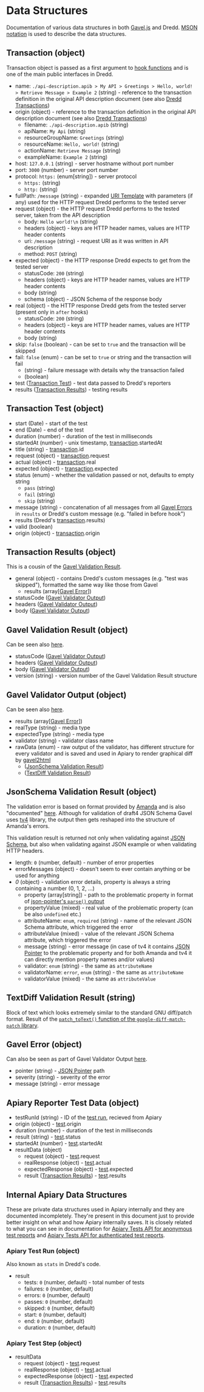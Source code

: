 # Data Structures

Documentation of various data structures in both [Gavel.js][] and Dredd. [MSON notation](https://github.com/apiaryio/mson) is used to describe the data structures.

<a name="transaction"></a>
## Transaction (object)

Transaction object is passed as a first argument to [hook functions](hooks.md) and is one of the main public interfaces in Dredd.

- name: `./api-description.apib > My API > Greetings > Hello, world! > Retrieve Message > Example 2` (string) - reference to the transaction definition in the original API description document (see also [Dredd Transactions][])
- origin (object) - reference to the transaction definition in the original API description document (see also [Dredd Transactions][])
    - filename: `./api-description.apib` (string)
    - apiName: `My Api` (string)
    - resourceGroupName: `Greetings` (string)
    - resourceName: `Hello, world!` (string)
    - actionName: `Retrieve Message` (string)
    - exampleName: `Example 2` (string)
- host: `127.0.0.1` (string) - server hostname without port number
- port: `3000` (number) - server port number
- protocol: `https:` (enum[string]) - server protocol
    - `https:` (string)
    - `http:` (string)
- fullPath: `/message` (string) - expanded [URI Template][] with parameters (if any) used for the HTTP request Dredd performs to the tested server
- request (object) - the HTTP request Dredd performs to the tested server, taken from the API description
    - body: `Hello world!\n` (string)
    - headers (object) - keys are HTTP header names, values are HTTP header contents
    - uri: `/message` (string) - request URI as it was written in API description
    - method: `POST` (string)
- expected (object) - the HTTP response Dredd expects to get from the tested server
    - statusCode: `200` (string)
    - headers (object) - keys are HTTP header names, values are HTTP header contents
    - body (string)
    - schema (object) - JSON Schema of the response body
- real (object) - the HTTP response Dredd gets from the tested server (present only in `after` hooks)
    - statusCode: `200` (string)
    - headers (object) - keys are HTTP header names, values are HTTP header contents
    - body (string)
- skip: `false` (boolean) - can be set to `true` and the transaction will be skipped
- fail: `false` (enum) - can be set to `true` or string and the transaction will fail
    - (string) - failure message with details why the transaction failed
    - (boolean)
- test ([Transaction Test][]) - test data passed to Dredd's reporters
- results ([Transaction Results][]) - testing results

<a name="transaction-test"></a>
## Transaction Test (object)

- start (Date) - start of the test
- end (Date) - end of the test
- duration (number) - duration of the test in milliseconds
- startedAt (number) - unix timestamp, [transaction][].startedAt
- title (string) - [transaction][].id
- request (object) - [transaction][].request
- actual (object) - [transaction][].real
- expected (object) - [transaction][].expected
- status (enum) - whether the validation passed or not, defaults to empty string
    - `pass` (string)
    - `fail` (string)
    - `skip` (string)
- message (string) - concatenation of all messages from all [Gavel Errors](#gavel-error) in `results` or Dredd's custom message (e.g. "failed in before hook")
- results (Dredd's [transaction][].results)
- valid (boolean)
- origin (object) - [transaction][].origin

<a name="transaction-results"></a>
## Transaction Results (object)

This is a cousin of the [Gavel Validation Result](#gavel-validation-result).

- general (object) - contains Dredd's custom messages (e.g. "test was skipped"), formatted the same way like those from Gavel
  - results (array[[Gavel Error][]])
- statusCode ([Gavel Validator Output][])
- headers ([Gavel Validator Output][])
- body ([Gavel Validator Output][])

<a name="gavel-validation-result"></a>
## Gavel Validation Result (object)

Can be seen also [here](https://relishapp.com/apiary/gavel/docs/javascript/request-async-api#validate).

- statusCode ([Gavel Validator Output][])
- headers ([Gavel Validator Output][])
- body ([Gavel Validator Output][])
- version (string) - version number of the Gavel Validation Result structure

<a name="gavel-validator-output"></a>
## Gavel Validator Output (object)

Can be seen also [here](https://relishapp.com/apiary/gavel/docs/data-validators-and-output-format#validators-output-format).

- results (array[[Gavel Error][]])
- realType (string) - media type
- expectedType (string) - media type
- validator (string) - validator class name
- rawData (enum) - raw output of the validator, has different structure for every validator and is saved and used in Apiary to render graphical diff by [gavel2html](https://github.com/apiaryio/gavel2html/)
    - ([JsonSchema Validation Result][])
    - ([TextDiff Validation Result][])

<a name="jsonschema-validation-result"></a>
## JsonSchema Validation Result (object)

The validation error is based on format provided by [Amanda][] and is also "documented" [here](https://github.com/apiaryio/Amanda/blob/master/docs/json/objects/error.md). Although for validation of draft4 JSON Schema Gavel uses [tv4][] library, the output then gets reshaped into the structure of Amanda's errors.

This validation result is returned not only when validating against [JSON Schema][], but also when validating against JSON example or when validating HTTP headers.

- length: `0` (number, default) - number of error properties
- errorMessages (object) - doesn't seem to ever contain anything or be used for anything
- *0* (object) - validation error details, property is always a string containing a number (0, 1, 2, ...)
    - property (array[string]) - path to the problematic property in format of [json-pointer's `parse()` output](https://github.com/manuelstofer/json-pointer#user-content-parsestr)
    - propertyValue (mixed) - real value of the problematic property (can be also `undefined` etc.)
    - attributeName: `enum`, `required` (string) - name of the relevant JSON Schema attribute, which triggered the error
    - attributeValue (mixed) - value of the relevant JSON Schema attribute, which triggered the error
    - message (string) - error message (in case of tv4 it contains [JSON Pointer][] to the problematic property and for both Amanda and tv4 it can directly mention property names and/or values)
    - validator: `enum` (string) - the same as `attributeName`
    - validatorName: `error`, `enum` (string) - the same as `attributeName`
    - validatorValue (mixed) - the same as `attributeValue`

<a name="textdiff-validation-result"></a>
## TextDiff Validation Result (string)

Block of text which looks extremely similar to the standard GNU diff/patch format. Result of the [`patch_toText()` function of the `google-diff-match-patch` library](https://code.google.com/archive/p/google-diff-match-patch/wikis/API.wiki).

<a name="gavel-error"></a>
## Gavel Error (object)

Can also be seen as part of Gavel Validator Output [here](https://relishapp.com/apiary/gavel/docs/data-validators-and-output-format#validators-output-format).

- pointer (string) - [JSON Pointer][] path
- severity (string) - severity of the error
- message (string) - error message

<a name="apiary-reporter-test-data"></a>
## Apiary Reporter Test Data (object)

- testRunId (string) - ID of the [test run](#apiary-test-run), recieved from Apiary
- origin (object) - [test][].origin
- duration (number) - duration of the test in milliseconds
- result (string) - [test][].status
- startedAt (number) - [test][].startedAt
- resultData (object)
    - request (object) - [test][].request
    - realResponse (object) - [test][].actual
    - expectedResponse (object) - [test][].expected
    - result ([Transaction Results][]) - [test][].results

## Internal Apiary Data Structures

These are private data structures used in Apiary internally and they are documented incompletely. They're present in this document just to provide better insight on what and how Apiary internally saves. It is closely related to what you can see in documentation for [Apiary Tests API for anonymous test reports][] and [Apiary Tests API for authenticated test reports][].

<a name="apiary-test-run"></a>
### Apiary Test Run (object)

Also known as `stats` in Dredd's code.

- result
    - tests: `0` (number, default) - total number of tests
    - failures: `0` (number, default)
    - errors: `0` (number, default)
    - passes: `0` (number, default)
    - skipped: `0` (number, default)
    - start: `0` (number, default)
    - end: `0` (number, default)
    - duration: `0` (number, default)

<a name="apiary-test-step"></a>
### Apiary Test Step (object)

- resultData
    - request (object) - [test][].request
    - realResponse (object) - [test][].actual
    - expectedResponse (object) - [test][].expected
    - result ([Transaction Results][]) - [test][].results


[Transaction]: #transaction
[Transaction Test]: #transaction-test
[Transaction Results]: #transaction-results
[Gavel Validation Result]: #gavel-validation-result
[Gavel Validator Output]: #gavel-validator-output
[JsonSchema Validation Result]: #jsonschema-validation-result
[TextDiff Validation Result]: #textdiff-validation-result
[Gavel Error]: #gavel-error
[Apiary Reporter Test Data]: #apiary-reporter-test-data
[Apiary Test Run]: #apiary-test-run-result
[Apiary Test Step]: #apiary-test-step-resultdata

[transaction]: #transaction
[test]: #transaction-test

[Amanda]: https://github.com/apiaryio/Amanda
[tv4]: https://github.com/geraintluff/tv4
[Gavel.js]: https://github.com/apiaryio/gavel.js
[URI Template]: https://tools.ietf.org/html/rfc6570
[JSON Pointer]: https://tools.ietf.org/html/rfc6901
[JSON Schema]: http://json-schema.org/

[Apiary Tests API for anonymous test reports]: https://github.com/apiaryio/dredd/blob/master/ApiaryReportingApiAnonymous.apib
[Apiary Tests API for authenticated test reports]: https://github.com/apiaryio/dredd/blob/master/ApiaryReportingApi.apib
[Dredd Transactions]: https://github.com/apiaryio/dredd-transactions#user-content-data-structures
